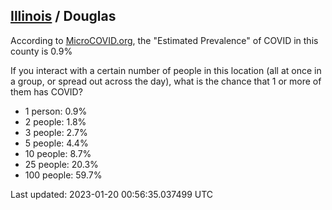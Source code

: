 
## [Illinois](/united-states/illinois) / Douglas

According to [MicroCOVID.org](http://microcovid.org),
the "Estimated Prevalence" of COVID in this county is 0.9%

If you interact with a certain number of people in this location
(all at once in a group, or spread out across the day), what is the chance that
1 or more of them has COVID?

- 1 person: 0.9%
- 2 people: 1.8%
- 3 people: 2.7%
- 5 people: 4.4%
- 10 people: 8.7%
- 25 people: 20.3%
- 100 people: 59.7%

Last updated: 2023-01-20 00:56:35.037499 UTC
